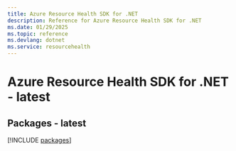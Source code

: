 ```yaml
---
title: Azure Resource Health SDK for .NET
description: Reference for Azure Resource Health SDK for .NET
ms.date: 01/29/2025
ms.topic: reference
ms.devlang: dotnet
ms.service: resourcehealth
---
```

# Azure Resource Health SDK for .NET - latest
## Packages - latest
[!INCLUDE [packages](resource-health-index.md)]